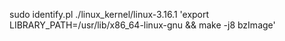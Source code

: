 sudo identify.pl ./linux_kernel/linux-3.16.1 'export LIBRARY_PATH=/usr/lib/x86_64-linux-gnu && make -j8 bzImage'
